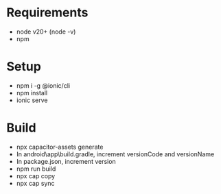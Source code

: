 # Requirements

- node v20+ (node -v)
- npm

# Setup

- npm i -g @ionic/cli
- npm install
- ionic serve

# Build

- npx capacitor-assets generate
- In android\app\build.gradle, increment versionCode and versionName
- In package.json, increment version
- npm run build
- npx cap copy 
- npx cap sync
